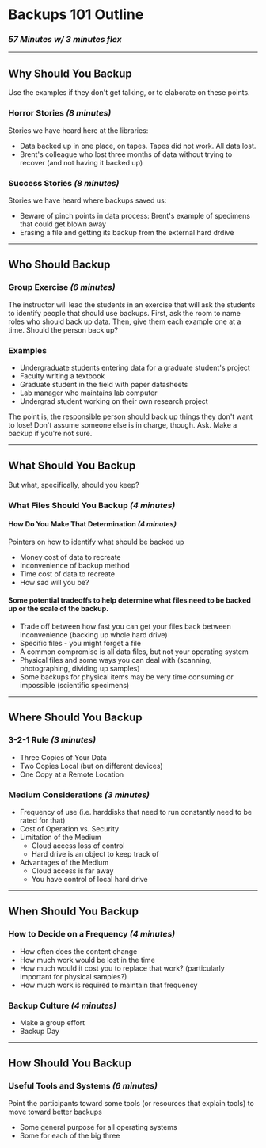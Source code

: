 # Backups 101 Outline
### *57 Minutes w/ 3 minutes flex*

----

## Why Should You Backup

Use the examples if they don't get talking, or to elaborate on these points.

### Horror Stories *(8 minutes)*
Stories we have heard here at the libraries:
* Data backed up in one place, on tapes.  Tapes did not work.  All data lost.
* Brent's colleague who lost three months of data without trying to recover (and not having it backed up)

### Success Stories *(8 minutes)*
Stories we have heard where backups saved us:
* Beware of pinch points in data process: Brent's example of specimens that could get blown away
* Erasing a file and getting its backup from the external hard drdive

----


## Who Should Backup

### Group Exercise *(6 minutes)*
The instructor will lead the students in an exercise that will ask the students to identify people that should use backups.
First, ask the room to name roles who should back up data.  Then, give them each example one at a time.  Should the person back up?

### Examples
- Undergraduate students entering data for a graduate student's project
- Faculty writing a textbook
- Graduate student in the field with paper datasheets
- Lab manager who maintains lab computer
- Undergrad student working on their own research project

The point is, the responsible person should back up things they don't want to lose!  Don't assume someone else is in charge, though.  Ask.  Make a backup if you're not sure.

----

## What Should You Backup
But what, specifically, should you keep?

### What Files Should You Backup *(4 minutes)*

#### How Do You Make That Determination *(4 minutes)*
Pointers on how to identify what should be backed up
* Money cost of data to recreate
* Inconvenience of backup method
* Time cost of data to recreate
* How sad will you be?

#### Some potential tradeoffs to help determine what files need to be backed up or the scale of the backup.
* Trade off between how fast you can get your files back between inconvenience (backing up whole hard drive)
* Specific files - you might forget a file
* A common compromise is all data files, but not your operating system
* Physical files and some ways you can deal with (scanning, photographing, dividing up samples) 
* Some backups for physical items may be very time consuming or impossible (scientific specimens)


----

## Where Should You Backup

### 3-2-1 Rule *(3 minutes)*
* Three Copies of Your Data
* Two Copies Local (but on different devices)
* One Copy at a Remote Location



### Medium Considerations *(3 minutes)*
* Frequency of use (i.e. harddisks that need to run constantly need to be rated for that)
* Cost of Operation vs. Security
* Limitation of the Medium
	* Cloud access loss of control
	* Hard drive is an object to keep track of
* Advantages of the Medium
	* Cloud access is far away
	* You have control of local hard drive

----

## When Should You Backup

### How to Decide on a Frequency *(4 minutes)*
* How often does the content change
* How much work would be lost in the time
* How much would it cost you to replace that work?  (particularly important for physical samples?)
* How much work is required to maintain that frequency

### Backup Culture *(4 minutes)*
* Make a group effort
* Backup Day

----


## How Should You Backup

### Useful Tools and Systems *(6 minutes)*
Point the participants toward some tools (or resources that explain tools) to move toward better backups
* Some general purpose for all operating systems
* Some for each of the big three